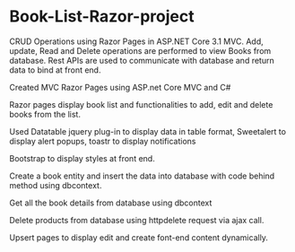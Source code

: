 # Book-List-Razor-project
CRUD Operations using Razor Pages in ASP.NET Core 3.1 MVC. Add, update, Read and Delete operations are performed to view Books from database. Rest APIs are used to communicate with database and return data to bind at front end.

Created MVC Razor Pages using ASP.net Core MVC and C#

Razor pages display book list and functionalities to add, edit and delete books from the list.

Used Datatable jquery plug-in to display data in table format, Sweetalert to display alert popups, toastr to display notifications

Bootstrap to display styles at front end. 

Create a book entity and insert the data into database with code behind method using dbcontext.

Get all the book details from database using dbcontext

Delete products from database using httpdelete request via ajax call.

Upsert pages to display edit and create font-end content dynamically.

